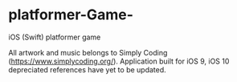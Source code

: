 # platformer-Game-
iOS (Swift) platformer game 


All artwork and music belongs to Simply Coding (https://www.simplycoding.org/). 
Application built for iOS 9, iOS 10 depreciated references have yet to be updated.
